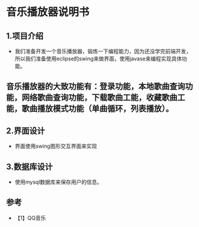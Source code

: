 # 音乐播放器说明书
## 1.项目介绍
* 我们准备开发一个音乐播放器，锻炼一下编程能力，因为还没学完前端开发，所以我们准备使用eclipse的swing来做界面，使用javase来编程实现具体功能。
## 音乐播放器的大致功能有：登录功能，本地歌曲查询功能，网络歌曲查询功能，下载歌曲工能，收藏歌曲工能，歌曲播放模式功能（单曲循环，列表播放）。
## 2.界面设计
* 界面使用swing图形交互界面来实现
## 3.数据库设计
* 使用mysql数据库来保存用户的信息。
## 参考
* 【1】QQ音乐
